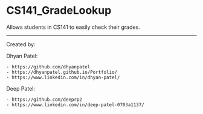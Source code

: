 # CS141_GradeLookup
Allows students in CS141 to easily check their grades.

---

Created by:

Dhyan Patel:

    - https://github.com/dhyanpatel
    - https://dhyanpatel.github.io/Portfolio/
    - https://www.linkedin.com/in/dhyan-patel/


Deep Patel:

    - https://github.com/deeprp2
    - https://www.linkedin.com/in/deep-patel-0703a1137/
